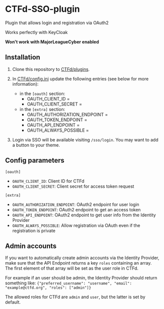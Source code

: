 # CTFd-SSO-plugin

Plugin that allows login and registration via OAuth2

Works perfectly with KeyCloak

**Won't work with MajorLeagueCyber enabled**

## Installation

1. Clone this repository to [CTFd/plugins](https://github.com/CTFd/CTFd/tree/master/CTFd/plugins).
2. In [CTFd/config.ini](https://github.com/CTFd/CTFd/blob/master/CTFd/config.ini) update the following entries (see below for more information):

   - in the `[oauth]` section:
     - OAUTH_CLIENT_ID =
     - OAUTH_CLIENT_SECRET =
   - in the `[extra]` section:
     - OAUTH_AUTHORIZATION_ENDPOINT =
     - OAUTH_TOKEN_ENDPOINT =
     - OAUTH_API_ENDPOINT =
     - OAUTH_ALWAYS_POSSIBLE =

3. Login via SSO will be available visiting `/sso/login`. You may want to add a button to your theme.

## Config parameters

`[oauth]`

- `OAUTH_CLIENT_ID`: Client ID for CTFd
- `OAUTH_CLIENT_SECRET`: Client secret for access token request

`[extra]`

- `OAUTH_AUTHORIZATION_ENDPOINT`: OAuth2 endpoint for user login
- `OAUTH_TOKEN_ENDPOINT`: OAuth2 endpoint to get an access token
- `OAUTH_API_ENDPOINT`: OAuth2 endpoint to get user info from the Identity Provider
- `OAUTH_ALWAYS_POSSIBLE`: Allow registration via OAuth even if the registration is private

## Admin accounts

If you want to automatically create admin accounts via the Identity Provider, make sure that the API Endpoint returns a key `roles` containing an array. The first element of that array will be set as the user role in CTFd.

For example if an user should be admin, the Identity Provider should return something like: `{"preferred_username": "username", "email": "example@ctfd.org", "roles": ["admin"]}`

The allowed roles for CTFd are `admin` and `user`, but the latter is set by default.
